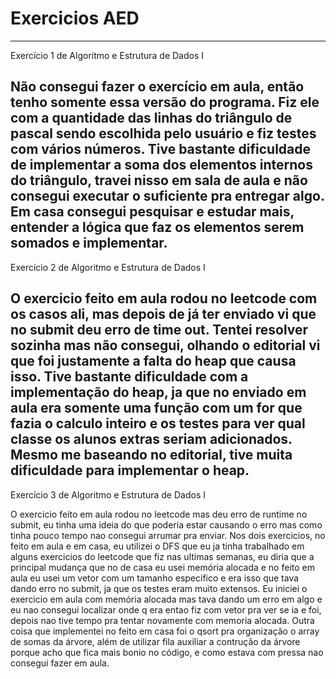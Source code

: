# Exercicios AED
---------------------------------------------------------------
Exercício 1 de Algoritmo e Estrutura de Dados I

Não consegui fazer o exercício em aula, então tenho somente essa versão do programa.
Fiz ele com a quantidade das linhas do triângulo de pascal sendo escolhida pelo usuário e fiz testes com vários números.
Tive bastante dificuldade de implementar a soma dos elementos internos do triângulo, travei nisso em sala de aula e não consegui executar o suficiente pra entregar algo.
Em casa consegui pesquisar e estudar mais, entender a lógica que faz os elementos serem somados e implementar.
---------------------------------------------------------------------------------------------------------------------
Exercício 2 de Algoritmo e Estrutura de Dados I

O exercicio feito em aula rodou no leetcode com os casos ali, mas depois de já ter enviado vi que no submit deu erro de time out. 
Tentei resolver sozinha mas não consegui, olhando o editorial vi que foi justamente a falta do heap que causa isso.
Tive bastante dificuldade com a implementação do heap, ja que no enviado em aula era somente uma função com um for que fazia o calculo inteiro e os testes para ver qual classe os alunos extras seriam adicionados.
Mesmo me baseando no editorial, tive muita dificuldade para implementar o heap.
--------------------------------------------------------------------------------------------------------------------------
Exercício 3 de Algoritmo e Estrutura de Dados I

O exercicio feito em aula rodou no leetcode mas deu erro de runtime no submit, eu tinha uma ideia do que poderia estar causando o erro mas como tinha pouco tempo nao consegui arrumar pra enviar.
Nos dois exercicios, no feito em aula e em casa, eu utilizei o DFS que eu ja tinha trabalhado em alguns exercicios do leetcode que fiz nas ultimas semanas, eu diria que a principal mudança que no de casa eu usei memória alocada e no feito em aula eu usei um vetor com um tamanho especifico e era isso que tava dando erro no submit, ja que os testes eram muito extensos. Eu iniciei o exercicio em aula com memória alocada mas tava dando um erro em algo e eu nao consegui localizar onde q era entao fiz com vetor pra ver se ia e foi, depois nao tive tempo pra tentar novamente com memoria alocada. 
Outra coisa que implementei no feito em casa foi o qsort pra organização o array de somas da árvore, além de utilizar fila auxiliar a contrução da árvore porque acho que fica mais bonio no código, e como estava com pressa nao consegui fazer em aula.

